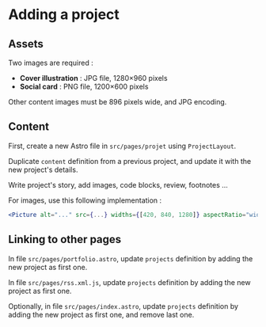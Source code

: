 # Adding a project

## Assets

Two images are required :

* **Cover illustration** : JPG file, 1280×960 pixels
* **Social card** : PNG file, 1200×600 pixels

Other content images must be 896 pixels wide, and JPG encoding.

## Content

First, create a new Astro file in `src/pages/projet` using `ProjectLayout`.

Duplicate `content` definition from a previous project, and update it with the new project's details.

Write project's story, add images, code blocks, review, footnotes ...

For images, use this following implementation :

```jsx
<Picture alt="..." src={...} widths={[420, 840, 1280]} aspectRatio="width:height" sizes="(min-width: 58.5em) 56em, 100vw" />
```

## Linking to other pages

In file `src/pages/portfolio.astro`, update `projects` definition by adding the new project as first one.

In file `src/pages/rss.xml.js`, update `projects` definition by adding the new project as first one.

Optionally, in file `src/pages/index.astro`, update `projects` definition by adding the new project as first one, and remove last one.
